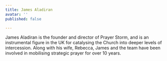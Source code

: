 ```yaml
---
title: James Aladiran
avatar: ''
published: false

---
```

James Aladiran is the founder and director of Prayer Storm, and is an instrumental figure in the UK for catalysing the Church into deeper levels of intercession. Along with his wife, Rebecca, James and the team have been involved in mobilising strategic prayer for over 10 years.